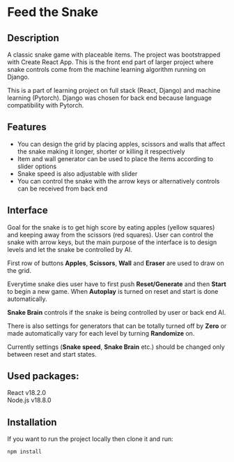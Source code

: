 # Feed the Snake

## Description

A classic snake game with placeable items. The project was bootstrapped with
Create React App. This is the front end part of larger project where snake controls
come from the machine learning algorithm running on Django.

This is a part of learning project on full stack (React, Django) and machine learning (Pytorch). Django was chosen for back end because language compatibility with Pytorch.

## Features

- You can design the grid by placing apples, scissors and walls that affect the snake making it longer, shorter or killing it respectively
- Item and wall generator can be used to place the items according to slider options
- Snake speed is also adjustable with slider
- You can control the snake with the arrow keys or alternatively controls can be received from back end

## Interface

Goal for the snake is to get high score by eating apples (yellow squares) and keeping away from the scissors (red squares). User can control the snake with arrow keys, but the main purpose of the interface is to design levels and let the snake be controlled by AI.

First row of buttons __Apples__, __Scissors__, __Wall__ and __Eraser__ are used to draw on the grid.

Everytime snake dies user have to first push __Reset/Generate__ and then __Start__ to begin a new game. When __Autoplay__ is turned on reset and start is done automatically.

__Snake Brain__ controls if the snake is being controlled by user or back end AI.

There is also settings for generators that can be totally turned off by __Zero__ or made automatically vary for each level by turning __Randomize__ on.

Currently settings (__Snake speed__, __Snake Brain__ etc.) should be changed only between reset and start states.

## Used packages:

React v18.2.0<br/>
Node.js v18.8.0

## Installation

If you want to run the project locally then clone it and run:

```
npm install
```
